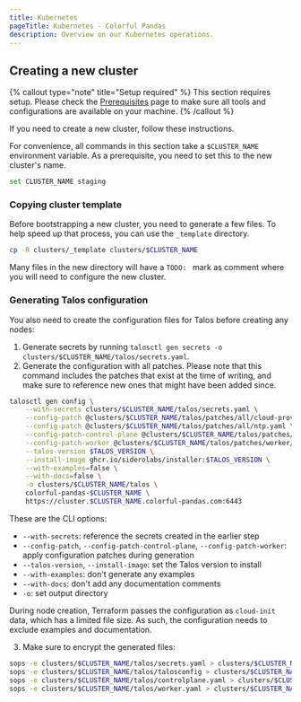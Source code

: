 ```yaml
---
title: Kubernetes
pageTitle: Kubernetes - Colorful Pandas 
description: Overview on our Kubernetes operations.
---
```


## Creating a new cluster

{% callout type="note" title="Setup required" %}
This section requires setup. Please check the [Prerequisites](/prerequisites) page to make sure all tools and configurations are available on your machine.
{% /callout %}

If you need to create a new cluster, follow these instructions.

For convenience, all commands in this section take a `$CLUSTER_NAME` environment variable. As a prerequisite, you need to set this to the new cluster's name.

```sh
set CLUSTER_NAME staging
```

### Copying cluster template

Before bootstrapping a new cluster, you need to generate a few files. To help speed up that process, you can use the `_template` directory.

```sh
cp -R clusters/_template clusters/$CLUSTER_NAME
```

Many files in the new directory will have a `TODO: ` mark as comment where you will need to configure the new cluster.

### Generating Talos configuration

You also need to create the configuration files for Talos before creating any nodes:
1. Generate secrets by running `talosctl gen secrets -o clusters/$CLUSTER_NAME/talos/secrets.yaml`.
2. Generate the configuration with all patches. Please note that this command includes the patches that exist at the time of writing, and make sure to reference new ones that might have been added since.

```sh
talosctl gen config \
    --with-secrets clusters/$CLUSTER_NAME/talos/secrets.yaml \
    --config-patch @clusters/$CLUSTER_NAME/talos/patches/all/cloud-provider.yaml \
    --config-patch @clusters/$CLUSTER_NAME/talos/patches/all/ntp.yaml \
    --config-patch-control-plane @clusters/$CLUSTER_NAME/talos/patches/control-plane/cni.yaml \
    --config-patch-worker @clusters/$CLUSTER_NAME/talos/patches/worker/sysctl.yaml \
    --talos-version $TALOS_VERSION \
    --install-image ghcr.io/siderolabs/installer:$TALOS_VERSION \
    --with-examples=false \
    --with-docs=false \
    -o clusters/$CLUSTER_NAME/talos \
    colorful-pandas-$CLUSTER_NAME \
    https://cluster.$CLUSTER_NAME.colorful-pandas.com:6443
```

These are the CLI options:
- `--with-secrets`: reference the secrets created in the earlier step
- `--config-patch`, `--config-patch-control-plane`, `--config-patch-worker`: apply configuration patches during generation
- `--talos-version`, `--install-image`: set the Talos version to install
- `--with-examples`: don't generate any examples
- `--with-docs`: don't add any documentation comments
- `-o`: set output directory

During node creation, Terraform passes the configuration as `cloud-init` data, which has a limited file size. As such, the configuration needs to exclude examples and documentation.

3. Make sure to encrypt the generated files: 
```sh
sops -e clusters/$CLUSTER_NAME/talos/secrets.yaml > clusters/$CLUSTER_NAME/talos/secrets.yaml.sops 
sops -e clusters/$CLUSTER_NAME/talos/talosconfig > clusters/$CLUSTER_NAME/talos/talosconfig.sops
sops -e clusters/$CLUSTER_NAME/talos/controlplane.yaml > clusters/$CLUSTER_NAME/talos/controlplane.yaml.sops 
sops -e clusters/$CLUSTER_NAME/talos/worker.yaml > clusters/$CLUSTER_NAME/talos/worker.yaml.sops 
```
